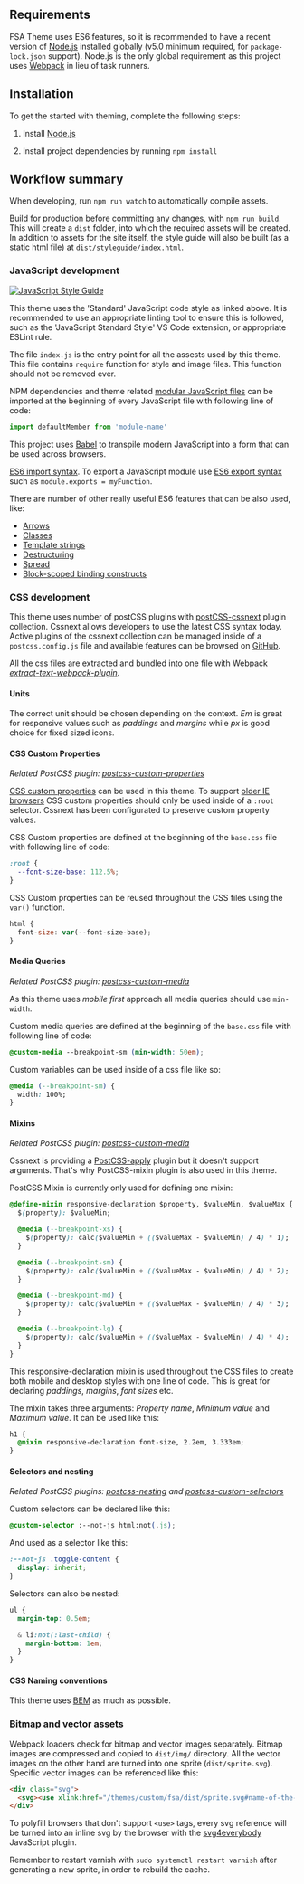 ## Requirements

FSA Theme uses ES6 features, so it is recommended to have a recent version of [Node.js](https://nodejs.org/) installed globally (v5.0 minimum required, for `package-lock.json` support). Node.js is the only global requirement as this project uses [Webpack](https://webpack.js.org/) in lieu of task runners.

## Installation

To get the started with theming, complete the following steps:

1. Install [Node.js](https://nodejs.org/)

2. Install project dependencies by running `npm install`

## Workflow summary

When developing, run `npm run watch` to automatically compile assets.

Build for production before committing any changes, with `npm run build`. This will create a `dist` folder, into which the required assets will be created. In addition to assets for the site itself, the style guide will also be built (as a static html file) at `dist/styleguide/index.html`.

### JavaScript development

[![JavaScript Style Guide](https://cdn.rawgit.com/standard/standard/master/badge.svg)](https://github.com/standard/standard)

This theme uses the 'Standard' JavaScript code style as linked above. It is recommended to use an appropriate linting tool to ensure this is followed, such as the 'JavaScript Standard Style' VS Code extension, or appropriate ESLint rule.

The file `index.js` is the entry point for all the assests used by this theme. This file contains `require` function for style and image files. This function should not be removed ever.

NPM dependencies and theme related [modular JavaScript files](https://github.com/lukehoban/es6features#modules) can be imported at the beginning of every JavaScript file with following line of code:

```js
import defaultMember from 'module-name'
```

This project uses [Babel](https://babeljs.io/) to transpile modern JavaScript into a form that can be used across browsers.

[ES6 import syntax](https://developer.mozilla.org/en-US/docs/Web/JavaScript/Reference/Statements/import). To export a JavaScript module use [ES6 export syntax](https://developer.mozilla.org/en-US/docs/Web/JavaScript/Reference/Statements/export) such as `module.exports = myFunction`.

There are number of other really useful ES6 features that can be also used, like:

* [Arrows](https://github.com/lukehoban/es6features#arrows)
* [Classes](https://github.com/lukehoban/es6features#classes)
* [Template strings](https://github.com/lukehoban/es6features#template-strings)
* [Destructuring](https://github.com/lukehoban/es6features#destructuring)
* [Spread](https://github.com/lukehoban/es6features#default--rest--spread)
* [Block-scoped binding constructs](https://github.com/lukehoban/es6features#let--const)

### CSS development

This theme uses number of postCSS plugins with  [postCSS-cssnext](http://cssnext.io/) plugin collection. Cssnext allows developers to use the latest CSS syntax today. Active plugins of the cssnext collection can be managed inside of a `postcss.config.js` file and available features can be browsed on [GitHub](https://github.com/MoOx/postcss-cssnext/blob/master/docs/content/features.md).

All the css files are extracted and bundled into one file with Webpack [_extract-text-webpack-plugin_](https://github.com/webpack-contrib/extract-text-webpack-plugin).

#### Units

The correct unit should be chosen depending on the context. _Em_ is great for responsive values such as _paddings_ and _margins_ while _px_ is good choice for fixed sized icons.

#### CSS Custom Properties

_Related PostCSS plugin: [postcss-custom-properties](https://github.com/postcss/postcss-custom-properties)_

[CSS custom properties](https://developer.mozilla.org/en-US/docs/Web/CSS/--*) can be used in this theme. To support [older IE browsers](http://caniuse.com/#feat=css-variables) CSS custom properties should only be used inside of a `:root` selector. Cssnext has been configurated to preserve custom property values.

CSS Custom properties are defined at the beginning of the `base.css` file with following line of code:

```css
:root {
  --font-size-base: 112.5%;
}
```

CSS Custom properties can be reused throughout the CSS files using the `var()` function.

```js
html {
  font-size: var(--font-size-base);
}
```

#### Media Queries

_Related PostCSS plugin: [postcss-custom-media](https://github.com/postcss/postcss-custom-media)_

As this theme uses _mobile first_ approach all media queries should use `min-width`.

Custom media queries are defined at the beginning of the `base.css` file with following line of code:

```css
@custom-media --breakpoint-sm (min-width: 50em);
```

Custom variables can be used inside of a css file like so:

```css
@media (--breakpoint-sm) {
  width: 100%;
}
```

#### Mixins

_Related PostCSS plugin: [postcss-custom-media](https://github.com/postcss/postcss-mixins)_

Cssnext is providing a [PostCSS-apply](https://github.com/pascalduez/postcss-apply) plugin but it doesn't support arguments. That's why PostCSS-mixin plugin is also used in this theme.

PostCSS Mixin is currently only used for defining one mixin:

```css
@define-mixin responsive-declaration $property, $valueMin, $valueMax {
  $(property): $valueMin;

  @media (--breakpoint-xs) {
    $(property): calc($valueMin + (($valueMax - $valueMin) / 4) * 1);
  }

  @media (--breakpoint-sm) {
    $(property): calc($valueMin + (($valueMax - $valueMin) / 4) * 2);
  }

  @media (--breakpoint-md) {
    $(property): calc($valueMin + (($valueMax - $valueMin) / 4) * 3);
  }

  @media (--breakpoint-lg) {
    $(property): calc($valueMin + (($valueMax - $valueMin) / 4) * 4);
  }
}
```

This responsive-declaration mixin is used throughout the CSS files to create both mobile and desktop styles with one line of code. This is great for declaring _paddings_, _margins_, _font sizes_ etc.

The mixin takes three arguments: _Property name_, _Minimum value_ and _Maximum value_. It can be used like this:

```css
h1 {
  @mixin responsive-declaration font-size, 2.2em, 3.333em;
}
```

#### Selectors and nesting

_Related PostCSS plugins: [postcss-nesting](https://github.com/jonathantneal/postcss-nesting) and [postcss-custom-selectors](https://github.com/postcss/postcss-custom-selectors)_

Custom selectors can be declared like this:

```css
@custom-selector :--not-js html:not(.js);
```

And used as a selector like this:

```css
:--not-js .toggle-content {
  display: inherit;
}
```

Selectors can also be nested:

```css
ul {
  margin-top: 0.5em;

  & li:not(:last-child) {
    margin-bottom: 1em;
  }
}
```

#### CSS Naming conventions

This theme uses [BEM](http://getbem.com/) as much as possible.

### Bitmap and vector assets

Webpack loaders check for bitmap and vector images separately. Bitmap images are compressed and copied to `dist/img/` directory. All the vector images on the other hand are turned into one sprite (`dist/sprite.svg`). Specific vector images can be referenced like this:

```html
<div class="svg">
  <svg><use xlink:href="/themes/custom/fsa/dist/sprite.svg#name-of-the-svg-file"></use></svg>
</div>
```

To polyfill browsers that don't support `<use>` tags, every svg reference will be turned into an inline svg by the browser with the [svg4everybody](https://github.com/jonathantneal/svg4everybody) JavaScript plugin.

Remember to restart varnish with `sudo systemctl restart varnish` after generating a new sprite, in order to rebuild the cache.
